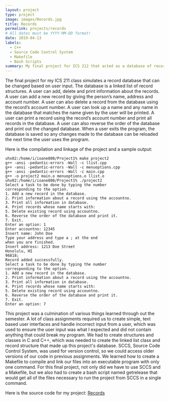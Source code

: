 ```yaml
---
layout: project
type: project
image: images/Records.jpg
title: Records 
permalink: projects/records
# All dates must be YYYY-MM-DD format!
date: 2019-04-13
labels:
  - C++
  - Source Code Control System
  - Makefile
  - Bash Scripts
summary: My final project for ICS 212 that acted as a database of records that could be manipulated by a user with specific commands.
---
```


The final project for my ICS 211 class simulates a record database that can be changed based on user input. 
The database is a linked list of record structures. 
A user can add, delete and print information about the records.
A user can add a new record by giving the person’s name, address and account number. 
A user can also delete a record from the database using the record’s account number. 
A user can look up a name and any name in the database that matches the name given by the user will be printed. 
A user can print a record using the record’s account number and print all records in the database. 
A user can also reverse the order of the database and print out the changed database. 
When a user exits the program, the database is saved so any changes made to the database can be reloaded the next time the user uses the program.

Here is the compilation and linkage of the project and a sample output:
```
uhx02:/home/i/ioane808/Project1% make project2
g++ -ansi -pedantic-errors -Wall -c llist.cpp
g++ -ansi -pedantic-errors -Wall -c menuoptions.cpp
g++ -ansi -pedantic-errors -Wall -c main.cpp
g++ -o project2 main.o menuoptions.o llist.o
uhx02:/home/i/ioane808/Project1% ./project2
Select a task to be done by typing the number 
corresponding to the option.
1. Add a new record in the database.
2. Print information about a record using the accountno.
3. Print all information in database.
4. Print records whose name starts with:
5. Delete existing record using accountno.
6. Reverse the order of the database and print it.
7. Exit.
Enter an option: 1
Enter accountno: 12345
Insert name: John Doe
Type your address and type a ; at the end
when you are finished.
Insert address: 1213 Doe Street
Honolulu, HI
96818;
Record added successfully.
Select a task to be done by typing the number 
corresponding to the option.
1. Add a new record in the database.
2. Print information about a record using the accountno.
3. Print all information in database.
4. Print records whose name starts with:
5. Delete existing record using accountno.
6. Reverse the order of the database and print it.
7. Exit.
Enter an option: 7
```
This project was a culmination of various things learned through out the semester. 
A lot of class assignments required us to  create simple, text based user interfaces and handle incorrect input from a user, which was used to ensure the user input was what I expected and did not contain anything that could break my program. 
We had to create structures and classes in C and C++, which was needed to create the linked list class and record structure that made up this project's database. 
SCCS, Source Code Control System, was used for version control, so we could access older versions of our code in previous assignments. 
We learned how to create a Makefile to compile and link our files into an executable program with only one command.
For this final project, not only did we have to use SCCS and a Makefile, but we also had to create a bash script named getrelease that would get all of the files necessary to run the project from SCCS in a single command.

Here is the source code for my project: <a href="https://github.com/ioaneomerod/records-project"><i class="large github icon "></i>Records</a>
